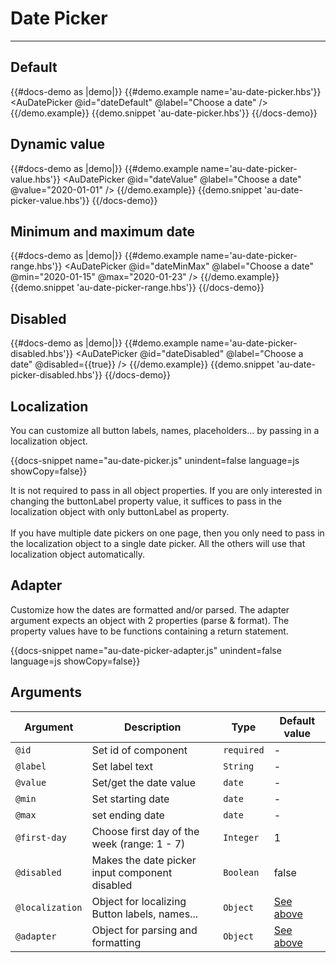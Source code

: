 # Date Picker

---


## Default 

{{#docs-demo as |demo|}}
  {{#demo.example name='au-date-picker.hbs'}}
    <AuDatePicker @id="dateDefault" @label="Choose a date" />
  {{/demo.example}}
  {{demo.snippet 'au-date-picker.hbs'}}
{{/docs-demo}}

## Dynamic value

{{#docs-demo as |demo|}}
  {{#demo.example name='au-date-picker-value.hbs'}}
    <AuDatePicker @id="dateValue" @label="Choose a date" @value="2020-01-01" />
  {{/demo.example}}
  {{demo.snippet 'au-date-picker-value.hbs'}}
{{/docs-demo}}

## Minimum and maximum date

{{#docs-demo as |demo|}}
  {{#demo.example name='au-date-picker-range.hbs'}}
    <AuDatePicker  @id="dateMinMax" @label="Choose a date" @min="2020-01-15" @max="2020-01-23" />
  {{/demo.example}}
  {{demo.snippet 'au-date-picker-range.hbs'}}
{{/docs-demo}}

## Disabled

{{#docs-demo as |demo|}}
  {{#demo.example name='au-date-picker-disabled.hbs'}}
    <AuDatePicker  @id="dateDisabled" @label="Choose a date" @disabled={{true}} />
  {{/demo.example}}
  {{demo.snippet 'au-date-picker-disabled.hbs'}}
{{/docs-demo}}

## Localization

You can customize all button labels, names, placeholders... by passing in a localization object.

{{docs-snippet name="au-date-picker.js" unindent=false language=js showCopy=false}}

It is not required to pass in all object properties. If you are only interested in changing the buttonLabel property value, it suffices to pass in the localization object with only buttonLabel as property. <br> <br>
If you have multiple date pickers on one page, then you only need to pass in the localization object to a single date picker. All the others will use that localization object automatically. 

## Adapter

Customize how the dates are formatted and/or parsed. The adapter argument expects an object with 2 properties (parse & format). The property values have to be functions containing a return statement.

{{docs-snippet name="au-date-picker-adapter.js" unindent=false language=js showCopy=false}}



## Arguments

| Argument      | Description | Type | Default value |
| ------------- | ----------- | ---- | ------------- |
| `@id` | Set id of component  | `required` | - |
| `@label` | Set label text  | `String` | - |
| `@value` | Set/get the date value  | `date` | - |
| `@min` | Set starting date | `date` | - |
| `@max` | set ending date | `date` | - |
| `@first-day` | Choose first day of the week (range: 1 - 7) | `Integer` | 1 |
| `@disabled` | Makes the date picker input component disabled | `Boolean` | false |
| `@localization` | Object for localizing Button labels, names... | `Object` | [See above](#localization) |
| `@adapter` | Object for parsing and formatting | `Object` | [See above](#adapter) |



